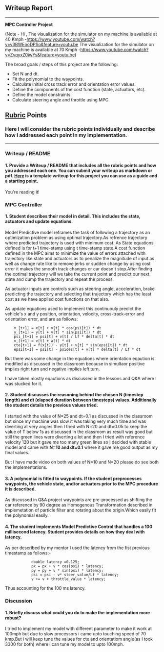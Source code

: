 ## Writeup Report

---

**MPC Controller Project**

(Note - Hi , The visualization for the simulator on my machine is available at 40 Kmph -https://www.youtube.com/watch?v=v3BWEooDPSo&feature=youtu.be
The visualization for the simulator on my machine is available at 70 Kmph -https://www.youtube.com/watch?v=ZvqyxZ0iwYs&feature=youtu.be)

The broad goals / steps of this project are the following:

* Set N and dt.
* Fit the polynomial to the waypoints.
* Calculate initial cross track error and orientation error values.
* Define the components of the cost function (state, actuators, etc).
* Define the model constraints.
* Calculate steering angle and throttle using MPC.


## [Rubric](https://review.udacity.com/#!/rubrics/896/view) Points
### Here I will consider the rubric points individually and describe how I addressed each point in my implementation.  

---
### Writeup / README

#### 1. Provide a Writeup / README that includes all the rubric points and how you addressed each one.  You can submit your writeup as markdown or pdf.  [Here](https://github.com/udacity/CarND-Vehicle-Detection/blob/master/writeup_template.md) is a template writeup for this project you can use as a guide and a starting point.  

You're reading it!

### MPC Controller

#### 1. Student describes their model in detail. This includes the state, actuators and update equations.

Model Predictive model reframes the task of following a trajectory as an optimization problem as using optimal trajectory.As refrence trajectory where predicted trajectory is used with minimum cost.
As State equations defined is for t+1 time-stamp using t time-stamp state.A cost function defined in the MPC aims to minimize the value of errors attached with trajectory like state and actuators as to penalize the magnitude of input as well as change rate like to remove jerks or sudden change by using cost error it makes the smooth track changes or car doesn't stop.After finding the optimal trajectory will we take the current point and predict our next state and dump the trajectory and repeat the process.

As actuator inputs are controls such as steering angle, acceleration, brake predicting the trajectory and selecting that trajectory which has the least cost as we have applied cost functions on that also.

As update equations used to implement this continuouly predict the vehicle's x and y position, orientation, velocity, cross-track-error and orientation error, and are as follows:

        x_[t+1] = x[t] + v[t] * cos(psi[t]) * dt
        y_[t+1] = y[t] + v[t] * sin(psi[t]) * dt
        psi_[t+1] = psi[t] + v[t] / Lf * delta[t] * dt
        v_[t+1] = v[t] + a[t] * dt
        cte[t+1] = f(x[t]) - y[t] + v[t] * sin(epsi[t]) * dt
        epsi[t+1] = psi[t] - psides[t] + v[t] * delta[t] / Lf * dt

But there was some change in the equations where orientation eqaution is modified as discussed in the classroom because in simultaor positive implies right turn and negative implies left turn.

I have taken mostly eqautions as discussed in the lessons and Q&A where I was stucked for it.

#### 2. Student discusses the reasoning behind the chosen N (timestep length) and dt (elapsed duration between timesteps) values. Additionally the student details the previous values tried.


I started with the value of N=25 and dt=0.1 as discussed in the classroom but since my machine was slow it was taking very much time and was diverting at very angles then I tried with N=20 and dt=0.05 to keep the value of T below 1s as discussed in the classroom as result was good but still the green lines were diverting a lot and then I tried with reference velocity 120 but it gave me too many green lines so I decided with stable model and came with **N=10 and dt=0.1** where it gave me good output as my final values.

But I have made video on both values of N=10 and N=20 please do see both the implementations.

#### 3. A polynomial is fitted to waypoints. If the student preprocesses waypoints, the vehicle state, and/or actuators prior to the MPC procedure it is described.

As discussed in Q&A project waypoints are pre-processed as shifting the car reference by 90 degree as Homogenous Transformation described in implemetation of particle filter and rotating about the origin.Which easily fit the polynomial easily.


#### 4. The student implements Model Predictive Control that handles a 100 millisecond latency. Student provides details on how they deal with latency.

As per described by my mentor I used the latency from the fist previous timestamp as follows:-

                double latency =0.125;
                px = px + v * cos(psi) * latency;
                py = py + v * sin(psi) * latency;
                psi = psi - v* steer_value/Lf * latency;
                v += v + throttle_value * latency;


Thus accounting for the 100 ms latency.

### Discussion

#### 1. Briefly discuss what could you do to make the implementation more robust?

I tried to implement my model with different parameter to make it work at 100mph but due to slow processors i came upto touching speed of 70 kmp.But i will keep tune the values for cte and orientatiom angle(as I took 3300 for both) where i can tune my model to upto 100mph.
